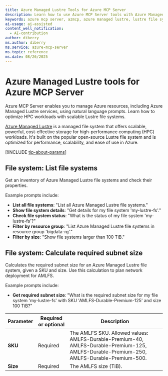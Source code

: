 ```yaml
---
title: Azure Managed Lustre Tools for Azure MCP Server
description: Learn how to use Azure MCP Server tools with Azure Managed Lustre to manage and analyze scalable Lustre file systems. 
keywords: azure mcp server, azmcp, azure managed lustre, lustre file systems
ai-usage: ai-assisted
content_well_notification: 
  - AI-contribution
author: diberry
ms.author: diberry
ms.service: azure-mcp-server
ms.topic: reference
ms.date: 08/26/2025
---
```


# Azure Managed Lustre tools for Azure MCP Server

Azure MCP Server enables you to manage Azure resources, including Azure Managed Lustre services, using natural language prompts. Learn how to optimize HPC workloads with scalable Lustre file systems.

[Azure Managed Lustre](/azure/azure-managed-lustre/amlfs-overview) is a managed file system that offers scalable, powerful, cost-effective storage for high-performance computing (HPC) workloads. It's built on the popular open-source Lustre file system and is optimized for performance, scalability, and ease of use in Azure.

[!INCLUDE [tip-about-params](../includes/tools/parameter-consideration.md)]

## File system: List file systems

Get an inventory of Azure Managed Lustre file systems and check their properties.

Example prompts include:

- **List all file systems**: "List all Azure Managed Lustre file systems."
- **Show file system details**: "Get details for my file system 'my-lustre-fs'."
- **Check file system status**: "What is the status of my file system 'my-lustre-fs'?"
- **Filter by resource group**: "List Azure Managed Lustre file systems in resource group 'bigdata-rg'."
- **Filter by size**: "Show file systems larger than 100 TiB."

## File system: Calculate required subnet size

Calculates the required subnet size for an Azure Managed Lustre file system, given a SKU and size. Use this calculation to plan network deployment for AMLFS.

Example prompts include:

- **Get required subnet size**: "What is the required subnet size for my file system 'my-lustre-fs' with SKU 'AMLFS-Durable-Premium-125' and size 100 TiB?"

| Parameter |  Required or optional | Description |
|-----------------------|----------------------|-------------|
| **SKU** |  Required | The AMLFS SKU. Allowed values: AMLFS-Durable-Premium-40, AMLFS-Durable-Premium-125, AMLFS-Durable-Premium-250, AMLFS-Durable-Premium-500. |
| **Size** |  Required | The AMLFS size (TiB). |
